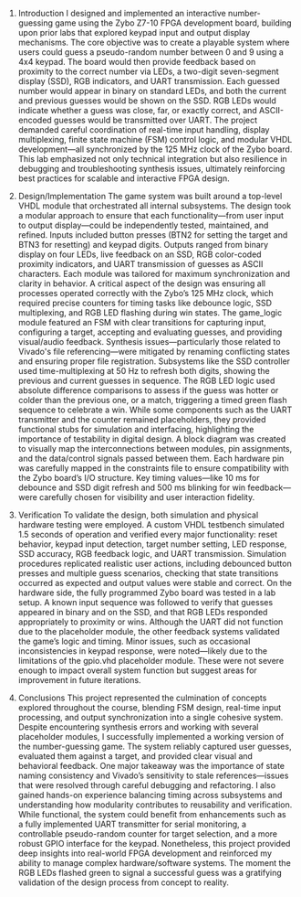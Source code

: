 1. Introduction
I designed and implemented an interactive number-guessing game using the Zybo 
Z7-10 FPGA development board, building upon prior labs that explored keypad input and output 
display mechanisms. The core objective was to create a playable system where users could 
guess a pseudo-random number between 0 and 9 using a 4x4 keypad. The board would then 
provide feedback based on proximity to the correct number via LEDs, a two-digit 
seven-segment display (SSD), RGB indicators, and UART transmission. Each guessed number 
would appear in binary on standard LEDs, and both the current and previous guesses would be 
shown on the SSD. RGB LEDs would indicate whether a guess was close, far, or exactly 
correct, and ASCII-encoded guesses would be transmitted over UART. The project demanded 
careful coordination of real-time input handling, display multiplexing, finite state machine (FSM) 
control logic, and modular VHDL development—all synchronized by the 125 MHz clock of the 
Zybo board. This lab emphasized not only technical integration but also resilience in debugging 
and troubleshooting synthesis issues, ultimately reinforcing best practices for scalable and 
interactive FPGA design. 
  

2. Design/Implementation 
The game system was built around a top-level VHDL module that orchestrated all internal 
subsystems. The design took a modular approach to ensure that each functionality—from user 
input to output display—could be independently tested, maintained, and refined. Inputs included 
button presses (BTN2 for setting the target and BTN3 for resetting) and keypad digits. Outputs 
ranged from binary display on four LEDs, live feedback on an SSD, RGB color-coded proximity 
indicators, and UART transmission of guesses as ASCII characters. 
Each module was tailored for maximum synchronization and clarity in behavior. A critical aspect 
of the design was ensuring all processes operated correctly with the Zybo’s 125 MHz clock, 
which required precise counters for timing tasks like debounce logic, SSD multiplexing, and 
RGB LED flashing during win states. The game_logic module featured an FSM with clear 
transitions for capturing input, configuring a target, accepting and evaluating guesses, and 
providing visual/audio feedback. Synthesis issues—particularly those related to Vivado's file 
referencing—were mitigated by renaming conflicting states and ensuring proper file registration. 
Subsystems like the SSD controller used time-multiplexing at 50 Hz to refresh both digits, 
showing the previous and current guesses in sequence. The RGB LED logic used absolute 
difference comparisons to assess if the guess was hotter or colder than the previous one, or a 
match, triggering a timed green flash sequence to celebrate a win. While some components 
such as the UART transmitter and the counter remained placeholders, they provided functional 
stubs for simulation and interfacing, highlighting the importance of testability in digital design. 
A block diagram was created to visually map the interconnections between modules, pin 
assignments, and the data/control signals passed between them. Each hardware pin was 
carefully mapped in the constraints file to ensure compatibility with the Zybo board’s I/O 
structure. Key timing values—like 10 ms for debounce and SSD digit refresh and 500 ms 
blinking for win feedback—were carefully chosen for visibility and user interaction fidelity. 

3. Verification 
To validate the design, both simulation and physical hardware testing were employed. A custom 
VHDL testbench simulated 1.5 seconds of operation and verified every major functionality: reset 
behavior, keypad input detection, target number setting, LED response, SSD accuracy, RGB 
feedback logic, and UART transmission. Simulation procedures replicated realistic user actions, 
including debounced button presses and multiple guess scenarios, checking that state 
transitions occurred as expected and output values were stable and correct. 
On the hardware side, the fully programmed Zybo board was tested in a lab setup. A known 
input sequence was followed to verify that guesses appeared in binary and on the SSD, and 
that RGB LEDs responded appropriately to proximity or wins. Although the UART did not 
function due to the placeholder module, the other feedback systems validated the game’s logic 
and timing. Minor issues, such as occasional inconsistencies in keypad response, were 
noted—likely due to the limitations of the gpio.vhd placeholder module. These were not 
severe enough to impact overall system function but suggest areas for improvement in future 
iterations. 

4. Conclusions 
This project represented the culmination of concepts explored throughout the course, blending FSM 
design, real-time input processing, and output synchronization into a single cohesive system. 
Despite encountering synthesis errors and working with several placeholder modules, I 
successfully implemented a working version of the number-guessing game. The system reliably 
captured user guesses, evaluated them against a target, and provided clear visual and 
behavioral feedback. One major takeaway was the importance of state naming consistency and 
Vivado’s sensitivity to stale references—issues that were resolved through careful debugging 
and refactoring. I also gained hands-on experience balancing timing across subsystems and 
understanding how modularity contributes to reusability and verification. 
While functional, the system could benefit from enhancements such as a fully implemented 
UART transmitter for serial monitoring, a controllable pseudo-random counter for target 
selection, and a more robust GPIO interface for the keypad. Nonetheless, this project provided 
deep insights into real-world FPGA development and reinforced my ability to manage complex 
hardware/software systems. The moment the RGB LEDs flashed green to signal a successful 
guess was a gratifying validation of the design process from concept to reality. 

